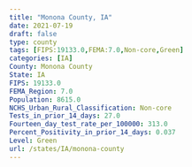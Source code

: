 ```yaml
---
title: "Monona County, IA"
date: 2021-07-19
draft: false
type: county
tags: [FIPS:19133.0,FEMA:7.0,Non-core,Green]
categories: [IA]
County: Monona County
State: IA
FIPS: 19133.0
FEMA_Region: 7.0
Population: 8615.0
NCHS_Urban_Rural_Classification: Non-core
Tests_in_prior_14_days: 27.0
Fourteen_day_test_rate_per_100000: 313.0
Percent_Positivity_in_prior_14_days: 0.037
Level: Green
url: /states/IA/monona-county
---
```



